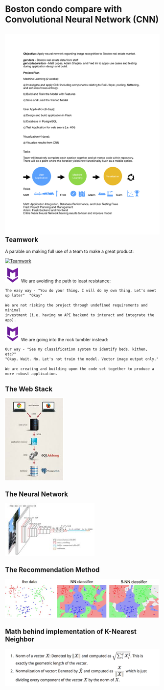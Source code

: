 Boston condo compare with Convolutional Neural Network (CNN)
======
![picture](/img/finalplan.png)
Teamwork
---
A parable on making full use of a team to make a great product:

[![Teamwork](https://i.imgur.com/OORFH52.jpg)](https://www.youtube.com/watch?v=K-Yv-UdsmSo "Teamwork")

![alt text][logo] We are avoiding the path to least resistance: 
```
The easy way - "You do your thing. I will do my own thing. Let's meet up later"  "Okay"

We are not risking the project through undefined requirements and minimal
investment (i.e. having no API backend to interact and integrate the app).
```

![alt text][logo] We are going into the rock tumbler instead: 
```
Our way - "See my classification system to identify beds, kithen, etc?"
"Okay. Wait. No. Let's not train the model. Vector image output only."   

We are creating and building upon the code set together to produce a more robust application. 
```
[logo]: https://github.com/adam-p/markdown-here/raw/master/src/common/images/icon48.png "Logo Title Text"


The Web Stack
---
![picture](/img/stack.png)


The Neural Network 
---
![picture](/img/vgg.png)


The Recommendation Method
---
![picture](/img/knn.png)

Math behind implementation of K-Nearest Neighbor
---
![picture](/img/euclidmath.png)



